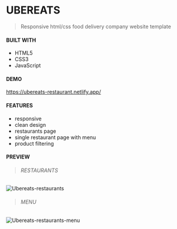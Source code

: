 # UBEREATS
>Responsive html/css food delivery company website template

#### BUILT WITH

* HTML5
* CSS3
* JavaScript

#### DEMO

https://ubereats-restaurant.netlify.app/

#### FEATURES

* responsive
* clean design
* restaurants page
* single restaurant page with menu
* product filtering
  

#### PREVIEW

> ###### RESTAURANTS

![Ubereats-restaurants](https://github.com/JuliaCMint/ubereats-restaurant/assets/105377899/7e051ca0-4387-45b1-9c86-db522e9019b7)


> ###### MENU
![Ubereats-restaurants-menu](https://github.com/JuliaCMint/ubereats-restaurant/assets/105377899/ac7021a2-3d5e-48cb-ad78-979fa27dfc64)

